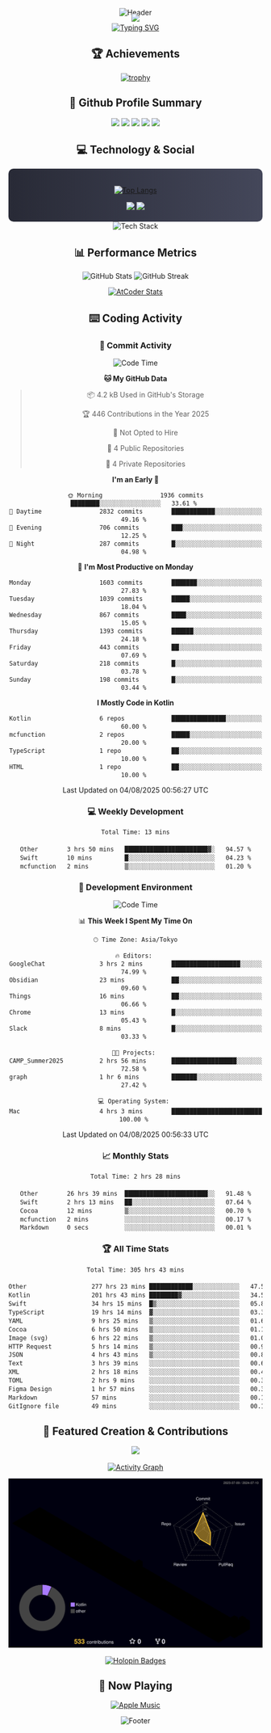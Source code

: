 <div align="center">
  
![Header](https://capsule-render.vercel.app/api?type=waving&color=gradient&customColorList=12&height=300&section=header&text=Welcome%20to%20Batapii's%20Universe&fontSize=50&animation=fadeIn&fontAlignY=40&desc=Android%20Developer%20|%20Kotlin%20LOVE%20)

<div style="margin-top: -20px;">
  <img src="https://readme-typing-svg.herokuapp.com/?lines=Crafting+Android+Experiences;Building+Tomorrow's+Apps+Today;Always+Learning,+Always+Growing&font=Fira%20Code&center=true&width=440&height=45&color=f75c7e&vCenter=true&size=22&pause=1000">
</div>

<a href="https://git.io/typing-svg">
  <img src="https://readme-typing-svg.demolab.com?font=Fira+Code&weight=600&size=28&duration=4000&pause=1000&center=true&vCenter=true&width=800&lines=Hey+there!+I'm+Batapii+%F0%9F%91%8B;Android+Developer+from+Japan+%F0%9F%87%AF%F0%9F%87%B5" alt="Typing SVG" />
</a>

## 🏆 Achievements

[![trophy](https://github-profile-trophy.vercel.app/?username=batapii&theme=onestar&no-frame=true&no-bg=true&column=8&rank=SECRET,SSS,SS,S,AAA,AA,A,B,C,?&margin-w=10&margin-h=10)](https://github.com/ryo-ma/github-profile-trophy)

## 🎯 Github Profile Summary

<div align="center">
  <img src="http://github-profile-summary-cards.vercel.app/api/cards/profile-details?username=batapii&theme=radical" />
  <img src="http://github-profile-summary-cards.vercel.app/api/cards/repos-per-language?username=batapii&theme=radical" />
  <img src="http://github-profile-summary-cards.vercel.app/api/cards/most-commit-language?username=batapii&theme=radical" />
  <img src="http://github-profile-summary-cards.vercel.app/api/cards/stats?username=batapii&theme=radical" />
  <img src="http://github-profile-summary-cards.vercel.app/api/cards/productive-time?username=batapii&theme=radical" />
</div>

## 💻 Technology & Social

<div align="center" style="background: linear-gradient(to right, #282A36, #44475A); padding: 20px; border-radius: 10px;">

[![Top Langs](https://github-readme-stats.vercel.app/api/top-langs/?username=batapii
)](https://github.com/anuraghazra/github-readme-stats)

<div style="margin-top: 15px">
<a href="https://github.com/batapii"><img src="https://img.shields.io/github/followers/batapii?style=for-the-badge&logo=github&label=Follow&color=ff6e96&labelColor=282A36"/></a>
<a href="https://twitter.com/batapii3939"><img src="https://img.shields.io/twitter/follow/batapii?style=for-the-badge&logo=twitter&color=1DA1F2&labelColor=282A36&label= Twitter"/></a>
</div>

</div>

<div align="center">
<img src="https://github-readme-tech-stack.vercel.app/api/cards?title=Tech+Stack&align=center&titleAlign=center&fontSize=20&lineHeight=10&lineCount=4&theme=github_dark&width=800&bg=%230D1117&badge=%23161B22&border=%2321262D&titleColor=%2358A6FF&line1=kotlin%2Ckotlin%2C0095D5%3Bandroid%2Candroid%2C00ff00%3Bjetpackcompose%2Cjetpack%2C4285F4%3B&line2=swift%2Cswift%2CFA7343%3Bfirebase%2Cfirebase%2CFFCA28%3Bgithub%2Cgithub%2C181717%3B&line3=typescript%2Ctypescript%2C3178C6%3Bgraphql%2Cgraphql%2CE10098%3Bsupabase%2Csupabase%2C3FCF8E%3B&line4=gradle%2Cgradle%2C02303A%3Bgitkraken%2Cgitkraken%2C179287%3Bpostman%2Cpostman%2CFF6C37%3B" alt="Tech Stack" />
</div>



## 📊 Performance Metrics

<div align="center">

![GitHub Stats](https://github-readme-stats.vercel.app/api?username=batapii&show_icons=true&theme=radical&hide_border=true&bg_color=0D1117)
![GitHub Streak](https://github-readme-streak-stats.herokuapp.com/?user=batapii&theme=radical&hide_border=true&background=0D1117)

[![AtCoder Stats](https://atcoder-readme-stats.vercel.app/stats/batapii3939?theme=dark&show_history=5&width=495)](https://github.com/iwbc-mzk/atcoder-readme-stats)

</div>

## ⌨️ Coding Activity

### 🌟 Commit Activity
<!--START_SECTION:commit-stats-->
![Code Time](http://img.shields.io/badge/Code%20Time-583%20hrs%206%20mins-blue)

**🐱 My GitHub Data** 

> 📦 4.2 kB Used in GitHub's Storage 
 > 
> 🏆 446 Contributions in the Year 2025
 > 
> 🚫 Not Opted to Hire
 > 
> 📜 4 Public Repositories 
 > 
> 🔑 4 Private Repositories 
 > 
**I'm an Early 🐤** 

```text
🌞 Morning                1936 commits        ████████░░░░░░░░░░░░░░░░░   33.61 % 
🌆 Daytime                2832 commits        ████████████░░░░░░░░░░░░░   49.16 % 
🌃 Evening                706 commits         ███░░░░░░░░░░░░░░░░░░░░░░   12.25 % 
🌙 Night                  287 commits         █░░░░░░░░░░░░░░░░░░░░░░░░   04.98 % 
```
📅 **I'm Most Productive on Monday** 

```text
Monday                   1603 commits        ███████░░░░░░░░░░░░░░░░░░   27.83 % 
Tuesday                  1039 commits        █████░░░░░░░░░░░░░░░░░░░░   18.04 % 
Wednesday                867 commits         ████░░░░░░░░░░░░░░░░░░░░░   15.05 % 
Thursday                 1393 commits        ██████░░░░░░░░░░░░░░░░░░░   24.18 % 
Friday                   443 commits         ██░░░░░░░░░░░░░░░░░░░░░░░   07.69 % 
Saturday                 218 commits         █░░░░░░░░░░░░░░░░░░░░░░░░   03.78 % 
Sunday                   198 commits         █░░░░░░░░░░░░░░░░░░░░░░░░   03.44 % 
```


**I Mostly Code in Kotlin** 

```text
Kotlin                   6 repos             ███████████████░░░░░░░░░░   60.00 % 
mcfunction               2 repos             █████░░░░░░░░░░░░░░░░░░░░   20.00 % 
TypeScript               1 repo              ██░░░░░░░░░░░░░░░░░░░░░░░   10.00 % 
HTML                     1 repo              ██░░░░░░░░░░░░░░░░░░░░░░░   10.00 % 
```




 Last Updated on 04/08/2025 00:56:27 UTC
<!--END_SECTION:commit-stats-->

### 💻 Weekly Development
<!--START_SECTION:wakatime-->

```txt
Total Time: 13 mins

Other        3 hrs 50 mins   ███████████████████████▓░   94.57 %
Swift        10 mins         █░░░░░░░░░░░░░░░░░░░░░░░░   04.23 %
mcfunction   2 mins          ▒░░░░░░░░░░░░░░░░░░░░░░░░   01.20 %
```

<!--END_SECTION:wakatime-->

### 🔨 Development Environment
<!--START_SECTION:dev-stats-->
![Code Time](http://img.shields.io/badge/Code%20Time-583%20hrs%206%20mins-blue)

📊 **This Week I Spent My Time On** 

```text
🕑︎ Time Zone: Asia/Tokyo

🔥 Editors: 
GoogleChat               3 hrs 2 mins        ███████████████████░░░░░░   74.99 % 
Obsidian                 23 mins             ██░░░░░░░░░░░░░░░░░░░░░░░   09.60 % 
Things                   16 mins             ██░░░░░░░░░░░░░░░░░░░░░░░   06.66 % 
Chrome                   13 mins             █░░░░░░░░░░░░░░░░░░░░░░░░   05.43 % 
Slack                    8 mins              █░░░░░░░░░░░░░░░░░░░░░░░░   03.33 % 

🐱‍💻 Projects: 
CAMP_Summer2025          2 hrs 56 mins       ██████████████████░░░░░░░   72.58 % 
graph                    1 hr 6 mins         ███████░░░░░░░░░░░░░░░░░░   27.42 % 

💻 Operating System: 
Mac                      4 hrs 3 mins        █████████████████████████   100.00 % 
```


 Last Updated on 04/08/2025 00:56:33 UTC
<!--END_SECTION:dev-stats-->

### 📈 Monthly Stats
<!--START_SECTION:wakamonth-->

```txt
Total Time: 2 hrs 28 mins

Other        26 hrs 39 mins  ███████████████████████░░   91.48 %
Swift        2 hrs 13 mins   ██░░░░░░░░░░░░░░░░░░░░░░░   07.64 %
Cocoa        12 mins         ▒░░░░░░░░░░░░░░░░░░░░░░░░   00.70 %
mcfunction   2 mins          ░░░░░░░░░░░░░░░░░░░░░░░░░   00.17 %
Markdown     0 secs          ░░░░░░░░░░░░░░░░░░░░░░░░░   00.01 %
```

<!--END_SECTION:wakamonth-->

### 🏆 All Time Stats
<!--START_SECTION:wakaalltime-->

```txt
Total Time: 305 hrs 43 mins

Other                  277 hrs 23 mins ████████████░░░░░░░░░░░░░   47.57 %
Kotlin                 201 hrs 43 mins ████████▓░░░░░░░░░░░░░░░░   34.59 %
Swift                  34 hrs 15 mins  █▒░░░░░░░░░░░░░░░░░░░░░░░   05.87 %
TypeScript             19 hrs 14 mins  ▓░░░░░░░░░░░░░░░░░░░░░░░░   03.30 %
YAML                   9 hrs 25 mins   ▒░░░░░░░░░░░░░░░░░░░░░░░░   01.62 %
Cocoa                  6 hrs 50 mins   ▒░░░░░░░░░░░░░░░░░░░░░░░░   01.17 %
Image (svg)            6 hrs 22 mins   ▒░░░░░░░░░░░░░░░░░░░░░░░░   01.09 %
HTTP Request           5 hrs 14 mins   ▒░░░░░░░░░░░░░░░░░░░░░░░░   00.90 %
JSON                   4 hrs 43 mins   ▒░░░░░░░░░░░░░░░░░░░░░░░░   00.81 %
Text                   3 hrs 39 mins   ░░░░░░░░░░░░░░░░░░░░░░░░░   00.63 %
XML                    2 hrs 18 mins   ░░░░░░░░░░░░░░░░░░░░░░░░░   00.40 %
TOML                   2 hrs 9 mins    ░░░░░░░░░░░░░░░░░░░░░░░░░   00.37 %
Figma Design           1 hr 57 mins    ░░░░░░░░░░░░░░░░░░░░░░░░░   00.34 %
Markdown               57 mins         ░░░░░░░░░░░░░░░░░░░░░░░░░   00.16 %
GitIgnore file         49 mins         ░░░░░░░░░░░░░░░░░░░░░░░░░   00.14 %
```

<!--END_SECTION:wakaalltime-->


## 🌟 Featured Creation & Contributions

<div align="center">
  <a href="https://github.com/batapii/ToDoSNS">
    <img src="https://github-readme-stats.vercel.app/api/pin/?username=batapii&repo=ToDoSNS&theme=radical&hide_border=true&bg_color=0D1117" />
  </a>

[![Activity Graph](https://github-readme-activity-graph.vercel.app/graph?username=batapii&custom_title=Contribution%20Graph&hide_border=true&theme=radical&bg_color=0D1117)](https://github.com/ashutosh00710/github-readme-activity-graph)

![3D Contrib](./profile-3d-contrib/profile-night-rainbow.svg)

[![Holopin Badges](https://holopin.me/batapii)](https://holopin.io/@batapii)

</div>

## 🎵 Now Playing

<div align="center">
  
[![Apple Music](https://music-profile.rayriffy.com/theme/dark.svg?uid=001005.6598667d2ffd4a10a4f429edd0ba24c4.1156)](https://github.com/rayriffy/apple-music-github-profile)

</div>

![Footer](https://capsule-render.vercel.app/api?type=waving&color=gradient&customColorList=12&height=100&section=footer)

</div>
